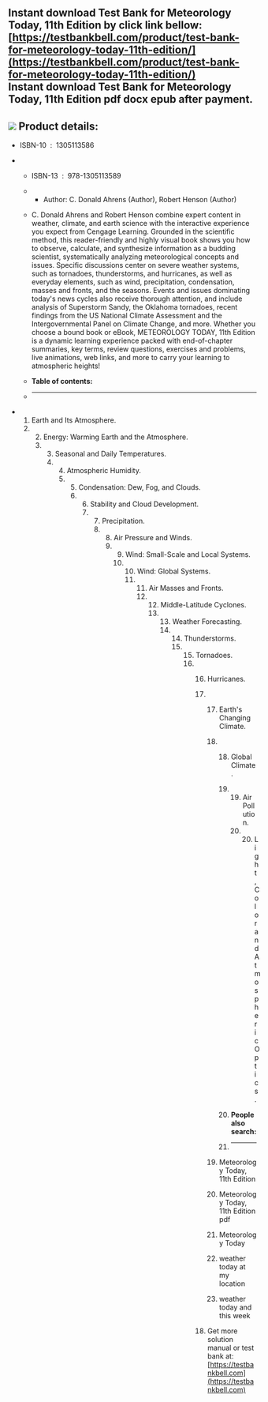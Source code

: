 Instant download **Test Bank for Meteorology Today, 11th Edition** by click link bellow:  
[https://testbankbell.com/product/test-bank-for-meteorology-today-11th-edition/](https://testbankbell.com/product/test-bank-for-meteorology-today-11th-edition/)  
**Instant download Test Bank for Meteorology Today, 11th Edition pdf docx epub after payment.**
-----------------------------------------------------------------------------------------------


![](https://testbankbell.com/wp-content/uploads/2023/05/Test-Bank-for-Meteorology-Today-11th-Edition-228x228-1.jpg)
**Product details:**
--------------------


* ISBN-10 ‏ : ‎ 1305113586
* * ISBN-13 ‏ : ‎ 978-1305113589
  * * Author: C. Donald Ahrens (Author), Robert Henson (Author)
   
  * C. Donald Ahrens and Robert Henson combine expert content in weather, climate, and earth science with the interactive experience you expect from Cengage Learning. Grounded in the scientific method, this reader-friendly and highly visual book shows you how to observe, calculate, and synthesize information as a budding scientist, systematically analyzing meteorological concepts and issues. Specific discussions center on severe weather systems, such as tornadoes, thunderstorms, and hurricanes, as well as everyday elements, such as wind, precipitation, condensation, masses and fronts, and the seasons. Events and issues dominating today's news cycles also receive thorough attention, and include analysis of Superstorm Sandy, the Oklahoma tornadoes, recent findings from the US National Climate Assessment and the Intergovernmental Panel on Climate Change, and more. Whether you choose a bound book or eBook, METEOROLOGY TODAY, 11th Edition is a dynamic learning experience packed with end-of-chapter summaries, key terms, review questions, exercises and problems, live animations, web links, and more to carry your learning to atmospheric heights!
  * **Table of contents:**
  * ----------------------
 
* 1. Earth and Its Atmosphere.
  2. 2. Energy: Warming Earth and the Atmosphere.
     3. 3. Seasonal and Daily Temperatures.
        4. 4. Atmospheric Humidity.
           5. 5. Condensation: Dew, Fog, and Clouds.
              6. 6. Stability and Cloud Development.
                 7. 7. Precipitation.
                    8. 8. Air Pressure and Winds.
                       9. 9. Wind: Small-Scale and Local Systems.
                          10. 10. Wind: Global Systems.
                              11. 11. Air Masses and Fronts.
                                  12. 12. Middle-Latitude Cyclones.
                                      13. 13. Weather Forecasting.
                                          14. 14. Thunderstorms.
                                              15. 15. Tornadoes.
                                                  16. 16. Hurricanes.
                                                      17. 17. Earth's Changing Climate.
                                                          18. 18. Global Climate.
                                                              19. 19. Air Pollution.
                                                                  20. 20. Light, Color and Atmospheric Optics.
                                                                     
                                                              20. **People also search:**
                                                              21. -----------------------
                                                             
                                                          19. Meteorology Today, 11th Edition
                                                         
                                                          20. Meteorology Today, 11th Edition pdf
                                                         
                                                          21. Meteorology Today
                                                         
                                                          22. weather today at my location
                                                         
                                                          23. weather today and this week
                                                         
                                                      18.  Get more solution manual or test bank at: [https://testbankbell.com](https://testbankbell.com)
